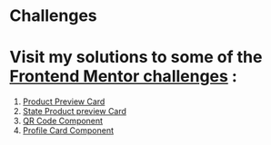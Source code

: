 # Challenges
# Visit my solutions to some of the [Frontend Mentor challenges](https://www.frontendmentor.io/challenges) :
1.  [Product Preview Card](https://pobze.github.io/Challenges/Code/index.html)
2.  [State Product preview Card](https://pobze.github.io/Challenges/ProjectCode/index.html)
3.  [QR Code Component](https://pobze.github.io/Challenges/QRCodeComponent/index.html)
4.  [Profile Card Component](https://pobze.github.io/Challenges/ProfileCardComponent/index.html)


